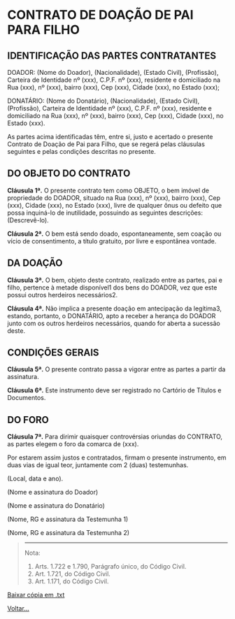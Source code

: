# CONTRATO DE DOAÇÃO DE PAI PARA FILHO

## IDENTIFICAÇÃO DAS PARTES CONTRATANTES

DOADOR: (Nome do Doador), (Nacionalidade), (Estado Civil), (Profissão), Carteira de Identidade nº (xxx), C.P.F. nº (xxx), residente e domiciliado na Rua (xxx), nº (xxx), bairro (xxx), Cep (xxx), Cidade (xxx), no Estado (xxx);

DONATÁRIO: (Nome do Donatário), (Nacionalidade), (Estado Civil), (Profissão), Carteira de Identidade nº (xxx), C.P.F. nº (xxx), residente e domiciliado na Rua (xxx), nº (xxx), bairro (xxx), Cep (xxx), Cidade (xxx), no Estado (xxx).

As partes acima identificadas têm, entre si, justo e acertado o presente Contrato de Doação de Pai para Filho, que se regerá pelas cláusulas seguintes e pelas condições descritas no presente.

## DO OBJETO DO CONTRATO

**Cláusula 1ª.** O presente contrato tem como OBJETO, o bem imóvel de propriedade do DOADOR, situado na Rua (xxx), nº (xxx), bairro (xxx), Cep (xxx), Cidade (xxx), no Estado (xxx), livre de qualquer ônus ou defeito que possa inquiná-lo de inutilidade, possuindo as seguintes descrições: (Descrevê-lo).

**Cláusula 2ª.** O bem está sendo doado, espontaneamente, sem coação ou vício de consentimento, a título gratuito, por livre e espontânea vontade.

## DA DOAÇÃO

**Cláusula 3ª.** O bem, objeto deste contrato, realizado entre as partes, pai e filho, pertence à metade disponível1 dos bens do DOADOR, vez que este possui outros herdeiros necessários2.

**Cláusula 4ª.** Não implica a presente doação em antecipação da legítima3, estando, portanto, o DONATÁRIO, apto a receber a herança do DOADOR junto com os outros herdeiros necessários, quando for aberta a sucessão deste.

## CONDIÇÕES GERAIS

**Cláusula 5ª.** O presente contrato passa a vigorar entre as partes a partir da assinatura.

**Cláusula 6ª.** Este instrumento deve ser registrado no Cartório de Títulos e Documentos.

## DO FORO


**Cláusula 7ª.** Para dirimir quaisquer controvérsias oriundas do CONTRATO, as partes elegem o foro da comarca de (xxx).

Por estarem assim justos e contratados, firmam o presente instrumento, em duas vias de igual teor, juntamente com 2 (duas) testemunhas.

(Local, data e ano).

(Nome e assinatura do Doador)

(Nome e assinatura do Donatário)

(Nome, RG e assinatura da Testemunha 1)

(Nome, RG e assinatura da Testemunha 2)

> ________
> Nota:
> 1. Arts. 1.722 e 1.790, Parágrafo único, do Código Civil.
> 2. Art. 1.721, do Código Civil.
> 3. Art. 1.171, do Código Civil.

[Baixar cópia em .txt](../donwload/doa05.txt)

[Voltar...](../index.md)
